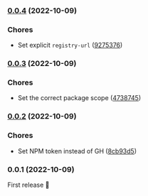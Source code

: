 

### [0.0.4](https://github.com/MorevM/console-css/compare/v0.0.3...v0.0.4) (2022-10-09)


### Chores

* Set explicit `registry-url` ([9275376](https://github.com/MorevM/console-css/commit/9275376af1f9c9375f4b93946bd0c47124dc3d81))

### [0.0.3](https://github.com/MorevM/console-css/compare/v0.0.2...v0.0.3) (2022-10-09)


### Chores

* Set the correct package scope ([4738745](https://github.com/MorevM/console-css/commit/47387459ef35e2d33b6203e871ae3a039fc9002e))

### [0.0.2](https://github.com/MorevM/console-css/compare/v0.0.1...v0.0.2) (2022-10-09)


### Chores

* Set NPM token instead of GH ([8cb93d5](https://github.com/MorevM/console-css/commit/8cb93d59e0141bda14c0e8aaf64a791fd0475eea))

### 0.0.1 (2022-10-09)

First release 🎉
